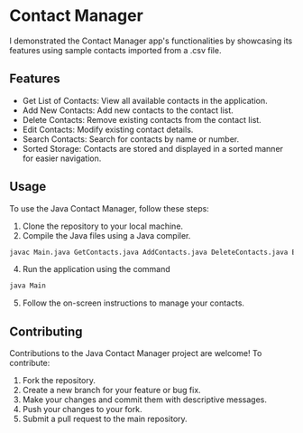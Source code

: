 
# Contact Manager

I demonstrated the Contact Manager app's functionalities by showcasing its features using sample contacts imported from a .csv file.


## Features

- Get List of Contacts: View all available contacts in the application.
- Add New Contacts: Add new contacts to the contact list.
- Delete Contacts: Remove existing contacts from the contact list.
- Edit Contacts: Modify existing contact details.
- Search Contacts: Search for contacts by name or number.
- Sorted Storage: Contacts are stored and displayed in a sorted manner for easier navigation.



## Usage

To use the Java Contact Manager, follow these steps:

1. Clone the repository to your local machine.
2. Compile the Java files using a Java compiler.
 ```bash
javac Main.java GetContacts.java AddContacts.java DeleteContacts.java EditContacts.java SearchContacts.java ReadWrite.java SortByName.java
```
4. Run the application using the command
```bash
java Main
```
5. Follow the on-screen instructions to manage your contacts.


## Contributing

Contributions to the Java Contact Manager project are welcome! To contribute:

1. Fork the repository.
2. Create a new branch for your feature or bug fix.
3. Make your changes and commit them with descriptive messages.
4. Push your changes to your fork.
5. Submit a pull request to the main repository.
